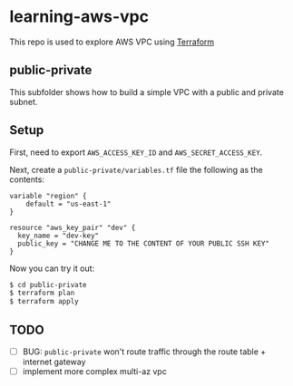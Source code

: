 learning-aws-vpc
================

This repo is used to explore AWS VPC using [Terraform](https://www.terraform.io/)

public-private
--------------

This subfolder shows how to build a simple VPC with a public and private
subnet.

Setup
-----

First, need to export `AWS_ACCESS_KEY_ID` and `AWS_SECRET_ACCESS_KEY`.

Next, create a `public-private/variables.tf` file the following as the contents:

```
variable "region" {
    default = "us-east-1"
}

resource "aws_key_pair" "dev" {
  key_name = "dev-key" 
  public_key = "CHANGE ME TO THE CONTENT OF YOUR PUBLIC SSH KEY"
}
```

Now you can try it out:

```bash
$ cd public-private
$ terraform plan
$ terraform apply
```

TODO
----

- [ ] BUG: `public-private` won't route traffic through the route table + internet gateway
- [ ] implement more complex multi-az vpc
